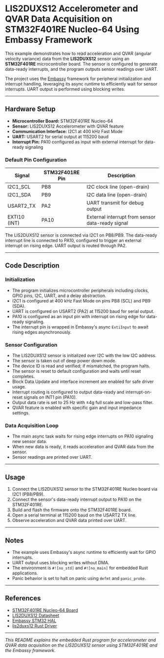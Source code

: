 # LIS2DUXS12 Accelerometer and QVAR Data Acquisition on STM32F401RE Nucleo-64 Using Embassy Framework

This example demonstrates how to read acceleration and QVAR (angular velocity variance) data from the **LIS2DUXS12** sensor using an **STM32F401RE** microcontroller board. The sensor is configured to generate data-ready interrupts, and the program outputs sensor readings over UART.

The project uses the [Embassy](https://embassy.dev/) framework for peripheral initialization and interrupt handling, leveraging its async runtime to efficiently wait for sensor interrupts. UART output is performed using blocking writes.

---

## Hardware Setup

- **Microcontroller Board:** STM32F401RE Nucleo-64
- **Sensor:** LIS2DUXS12 Accelerometer with QVAR feature
- **Communication Interface:** I2C1 at 400 kHz Fast Mode
- **UART:** USART2 for serial output at 115200 baud
- **Interrupt Pin:** PA10 configured as input with external interrupt for data-ready signaling

### Default Pin Configuration

| Signal       | STM32F401RE Pin | Description                      |
|--------------|-----------------|---------------------------------|
| I2C1_SCL     | PB8             | I2C clock line (open-drain)     |
| I2C1_SDA     | PB9             | I2C data line (open-drain)      |
| USART2_TX    | PA2             | UART transmit for debug output  |
| EXTI10 (INT) | PA10            | External interrupt from sensor data-ready signal |

The LIS2DUXS12 sensor is connected via I2C1 on PB8/PB9. The data-ready interrupt line is connected to PA10, configured to trigger an external interrupt on rising edge. UART output is routed through PA2.

---

## Code Description

### Initialization

- The program initializes microcontroller peripherals including clocks, GPIO pins, I2C, UART, and a delay abstraction.
- I2C1 is configured at 400 kHz Fast Mode on pins PB8 (SCL) and PB9 (SDA).
- UART is configured on USART2 (PA2) at 115200 baud for serial output.
- PA10 is configured as an input pin with interrupt on rising edge for data-ready signaling.
- The interrupt pin is wrapped in Embassy's async `ExtiInput` to await rising edges asynchronously.

### Sensor Configuration

- The LIS2DUXS12 sensor is initialized over I2C with the low I2C address.
- The sensor is taken out of deep power down mode.
- The device ID is read and verified; if mismatched, the program halts.
- The sensor is reset to default configuration and waits until reset completes.
- Block Data Update and interface increment are enabled for safe driver usage.
- Interrupt routing is configured to output data-ready and interrupt-on-reset signals on INT1 pin (PA10).
- Output data rate is set to 25 Hz with ±4g full scale and low-pass filter.
- QVAR feature is enabled with specific gain and input impedance settings.

### Data Acquisition Loop

- The main async task waits for rising edge interrupts on PA10 signaling new sensor data.
- When new data is ready, it reads acceleration and QVAR data from the sensor.
- Sensor readings are printed over UART.

---

## Usage

1. Connect the LIS2DUXS12 sensor to the STM32F401RE Nucleo board via I2C1 (PB8/PB9).
2. Connect the sensor's data-ready interrupt output to PA10 on the STM32F401RE.
3. Build and flash the firmware onto the STM32F401RE board.
4. Open a serial terminal at 115200 baud on the USART2 TX line.
5. Observe acceleration and QVAR data printed over UART.

---

## Notes

- The example uses Embassy's async runtime to efficiently wait for GPIO interrupts.
- UART output uses blocking writes without DMA.
- The environment is `#![no_std]` and `#![no_main]` for embedded Rust applications.
- Panic behavior is set to halt on panic using `defmt` and `panic_probe`.

---

## References

- [STM32F401RE Nucleo-64 Board](https://www.st.com/en/evaluation-tools/nucleo-f401re.html)
- [LIS2DUXS12 Datasheet](https://www.st.com/resource/en/datasheet/lis2duxs12.pdf)
- [Embassy STM32 HAL](https://docs.rs/embassy-stm32)
- [lis2duxs12 Rust Driver](https://crates.io/crates/lis2duxs12)

---

*This README explains the embedded Rust program for accelerometer and QVAR data acquisition on the LIS2DUXS12 sensor using STM32F401RE and the Embassy framework.*
